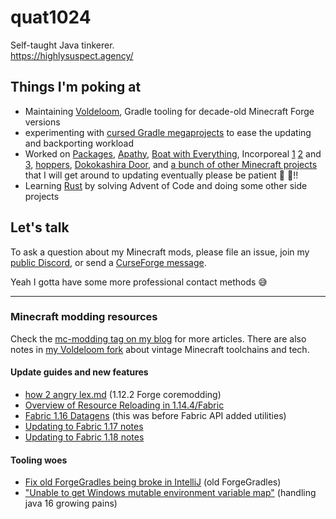 # quat1024

Self-taught Java tinkerer.  
https://highlysuspect.agency/

## Things I'm poking at

* Maintaining [Voldeloom](https://github.com/CrackedPolishedBlackstoneBricksMC/voldeloom), Gradle tooling for decade-old Minecraft Forge versions
* experimenting with [cursed Gradle megaprojects](https://github.com/quat1024/AutoThirdPerson) to ease the updating and backporting workload
* Worked on [Packages](https://github.com/quat1024/packages), [Apathy](https://www.curseforge.com/minecraft/mc-mods/apathy-mod), [Boat with Everything](https://github.com/quat1024/boat-with-everything), Incorporeal [1](https://github.com/quat1024/incorporeal) [2](https://github.com/quat1024/incorporeal-2-forge) and [3](https://github.com/quat1024/incorporeal-3), [hoppers](https://github.com/quat1024/hoppers), [Dokokashira Door](https://github.com/quat1024/dokokashira-door), and [a bunch of other Minecraft projects](https://www.curseforge.com/members/quat1024/projects) that I will get around to updating eventually please be patient :pray: :pray:!!
* Learning [Rust](https://github.com/quat1024/hatchery) by solving Advent of Code and doing some other side projects

## Let's talk

To ask a question about my Minecraft mods, please file an issue, join my [public Discord](https://highlysuspect.agency/discord), or send a [CurseForge message](https://www.curseforge.com/members/quat1024/projects).

Yeah I gotta have some more professional contact methods :sweat_smile:

---

### Minecraft modding resources

Check the [mc-modding tag on my blog](https://highlysuspect.agency/tags/mc-modding/) for more articles. There are also notes in [my Voldeloom fork](https://github.com/CrackedPolishedBlackstoneBricksMC/voldeloom/tree/disaster-time/quat_notes) about vintage Minecraft toolchains and tech.

#### Update guides and new features
* [how 2 angry lex.md](https://highlysuspect.agency/posts/how_2_angry_lex) (1.12.2 Forge coremodding)
* [Overview of Resource Reloading in 1.14.4/Fabric](https://highlysuspect.agency/posts/we_out_here_reloadin)
* [Fabric 1.16 Datagens](https://highlysuspect.agency/posts/fabric_datagens) (this was before Fabric API added utilities)
* [Updating to Fabric 1.17 notes](https://highlysuspect.agency/posts/one_point_seventeen_notes)
* [Updating to Fabric 1.18 notes](https://highlysuspect.agency/posts/one_point_eightteen_notes)

#### Tooling woes
* [Fix old ForgeGradles being broke in IntelliJ](https://highlysuspect.agency/posts/intellij_fix_it) (old ForgeGradles)
* ["Unable to get Windows mutable environment variable map"](https://highlysuspect.agency/posts/unable_to_get_windows_mutable_environment_variable_map) (handling java 16 growing pains)

<!--
**quat1024/quat1024** is a ✨ _special_ ✨ repository because its `README.md` (this file) appears on your GitHub profile.

Here are some ideas to get you started:

- 🔭 I’m currently working on ...
- 🌱 I’m currently learning ...
- 👯 I’m looking to collaborate on ...
- 🤔 I’m looking for help with ...
- 💬 Ask me about ...
- 📫 How to reach me: ...
- 😄 Pronouns: ...
- ⚡ Fun fact: ...
-->
